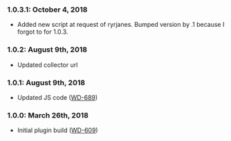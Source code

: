 ### 1.0.3.1: October 4, 2018
* Added new script at request of ryrjanes.  Bumped version by .1 because I forgot to for 1.0.3.

### 1.0.2: August 9th, 2018
* Updated collector url

### 1.0.1: August 9th, 2018
* Updated JS code ([WD-689](https://cos.citz.gov.bc.ca/jira/browse/WD-689))

### 1.0.0: March 26th, 2018
* Initial plugin build ([WD-609](https://cos.citz.gov.bc.ca/jira/browse/WD-609))
